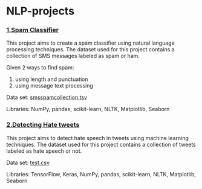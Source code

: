 # NLP-projects

### [1.Spam Classifier](https://github.com/PollyIva/NLP-projects/blob/main/Spam%20Classifier/Spam_classifier.ipynb)

This project aims to create a spam classifier using natural language processing techniques. The dataset used for this project contains a collection of SMS messages labeled as spam or ham.

Given 2 ways to find spam:

  1. using length and punctuation
  2. using message text processing

Data set: [smsspamcollection.tsv](https://github.com/PollyIva/NLP-projects/blob/main/smsspamcollection.tsv)

Libraries: NumPy, pandas, scikit-learn, NLTK, Matplotlib, Seaborn


### [2.Detecting Hate tweets](https://github.com/PollyIva/NLP-projects/blob/main/DetectingHateTweets/toxify_ML.ipynb)

This project aims to detect hate speech in tweets using machine learning techniques. The dataset used for this project contains a collection of tweets labeled as hate speech or not.

Data set: [test.csv](https://www.kaggle.com/datasets/julian3833/jigsaw-toxic-comment-classification-challenge) 

Libraries: TensorFlow, Keras, NumPy, pandas, scikit-learn, NLTK, Matplotlib, Seaborn

